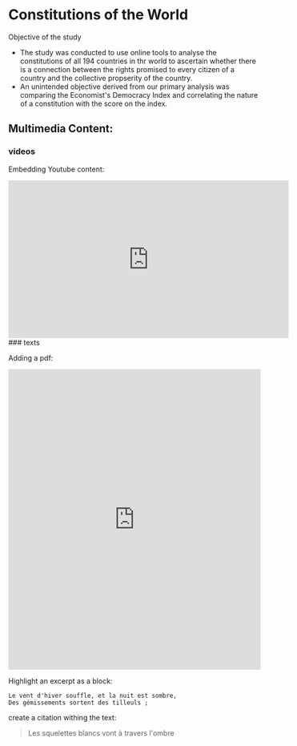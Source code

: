 # Constitutions of the World  

Objective of the study
- The study was conducted to use online tools to analyse the constitutions of all 194 countries in thr world to ascertain whether there is a connection between the rights promised to every citizen of a country and the collective propserity of the country. 
- An unintended objective derived from our primary analysis was comparing the Economist's Democracy Index and correlating the nature of a constitution with the score on the index. 

## Multimedia Content:


###  videos

Embedding Youtube content:

<iframe width="560" height="315" src="https://www.youtube.com/embed/x8OOc0aMoBY" frameborder="0" gesture="media" allow="encrypted-media" allowfullscreen></iframe>
### texts

Adding a pdf:

<iframe class="scribd_iframe_embed" src="https://www.scribd.com/embeds/341852935/content?start_page=1&view_mode=scroll&access_key=key-QBYckJevb4n2sVehoVJU&show_recommendations=true" data-auto-height="false" data-aspect-ratio="0.7068965517241379" scrolling="no" id="doc_93562" width="100%" height="600" frameborder="0"></iframe>

Highlight an excerpt as a block:
```
Le vent d'hiver souffle, et la nuit est sombre, 
Des gémissements sortent des tilleuls ; 
```
create a citation withing the text:

> Les squelettes blancs vont à travers l'ombre

